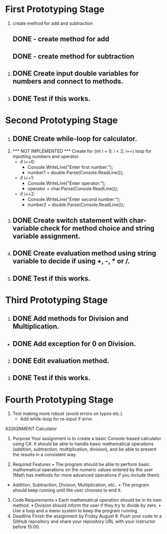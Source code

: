 # First Prototyping Stage
1. create method for add and subtraction
    ## DONE - create method for add
    ## DONE - create method for subtraction
2. ## DONE Create input double variables for numbers and connect to methods.
3. ## DONE Test if this works.

# Second Prototyping Stage
1. ## DONE Create while-loop for calculator.
2. *** NOT IMPLEMENTED *** 
Create for (int i = 0; i < 2; i++) loop for inputting numbers and operator.
     - if i==0:
         - Console.WriteLine("Enter first number:");
         - number1 = double.Parse(Console.ReadLine());
     - if i==1:
         - Console.WriteLine("Enter operator:");
         - operator = char.Parse(Console.ReadLine());
     - if i==2:
          - Console.WriteLine("Enter second number:");
          - number2 = double.Parse(Console.ReadLine());
3. ## DONE Create switch statement with char-variable check for method choice and string variable assignment.
4. ## DONE Create evaluation method using string variable to decide if using +, -, * or /.
4. ## DONE Test if this works.

# Third Prototyping Stage
1. ## DONE Add methods for Division and Multiplication.
 - ## DONE Add exception for 0 on Division.
2. ## DONE Edit evaluation method.
3. ## DONE Test if this works.

# Fourth Prototyping Stage
1. Test making more robust (avoid errors on typos etc.).
    - Add while-loop for re-input if error.




ASSIGNMENT 
Calculator 
1. Purpose 
Your assignment is to create a basic Console-based calculator using C#. It 
should be able to handle basic mathematical operations (addition, 
subtraction, multiplication, division), and be able to present the results in a 
consistent way. 

2. Required Features 
• The program should be able to perform basic mathematical operations 
on the numeric values entered by the user (Math has methods for more 
advanced operations if you include them). 
- Addition, Subtraction, Division, Multiplication, etc.. 
• The program should keep running until the user chooses to end it. 
3. Code Requirements 
• Each mathematical operation should be in its own method. 
• Division should inform the user if they try to divide by zero. 
• Use a loop and a menu system to keep the program running. 
4. Deadline 
Finish the assignment by Friday August 8. Push your code to a GitHub 
repository and share your repository URL with your instructor before 15:00.


